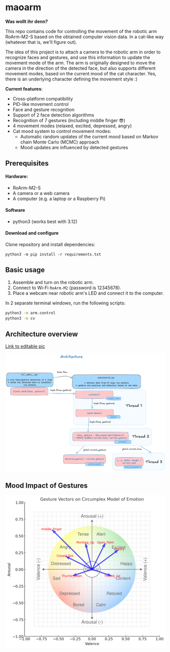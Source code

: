 # maoarm

**Was wollt ihr denn?**  
  
This repo contains code for controlling the movement of the robotic arm RoArm-M2-S based on the obtained computer vision data. In a cat-like way (whatever that is, we'll figure out).

The idea of this project is to attach a camera to the robotic arm in order to recognize faces and gestures, and use this information to update the movement mode of the arm. The arm is originally designed to move the camera in the direction of the detected face, but also supports different movement modes, based on the current mood of the cat character. Yes, there is an underlying character defining the movement style :)

**Current features**:
* Cross-platform compatibility
* PID-like movement control
* Face and gesture recognition
* Support of 2 face detection algorithms
* Recognition of 7 gestures (including middle finger :sunglasses:)
* 4 movement modes (relaxed, excited, depressed, angry)
* Cat mood system to control movement modes:
    * Automatic random updates of the current mood based on Markov chain Monte Carlo (MCMC) approach
    * Mood updates are influenced by detected gestures

## Prerequisites
#### Hardware:
* RoArm-M2-S
* A camera or a web camera
* A computer (e.g. a laptop or a Raspberry Pi)

#### Software
* python3 (works best with 3.12) 

#### Download and configure
Clone repository and install dependencies:
```
python3 -m pip install -r requirements.txt
```

## Basic usage

1. Assemble and turn on the robotic arm.
2. Connect to Wi-Fi `RoArm-M2` (password is 12345678).
3. Place a webcam near robotic arm's LED and connect it to the computer.

In 2 separate terminal windows, run the following scripts:

```sh
python3 -m arm.control
python3 -m cv
```

## Architecture overview
[Link to editable pic](https://excalidraw.com/#json=YMj9FkYP01Mxj0f9aDgZH,iCZbDP2nFBiHpHw-pKpiCQ)

![image](.assets/arch.png)

## Mood Impact of Gestures
![image](.assets/mood_impact_gestures.png)
